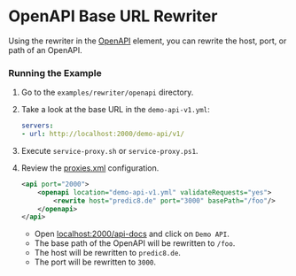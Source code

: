 # OpenAPI Base URL Rewriter

Using the rewriter in the [OpenAPI](../../openapi) element, you can rewrite the host, port, or path of an OpenAPI.

### Running the Example

1. Go to the `examples/rewriter/openapi` directory.

2. Take a look at the base URL in the `demo-api-v1.yml`:
    ```yaml
    servers:
    - url: http://localhost:2000/demo-api/v1/
    ```
3. Execute `service-proxy.sh` or `service-proxy.ps1`.
4. Review the [proxies.xml](./proxies.xml) configuration. 
    ```xml
    <api port="2000">
        <openapi location="demo-api-v1.yml" validateRequests="yes">
            <rewrite host="predic8.de" port="3000" basePath="/foo"/>
        </openapi>
    </api>
    ```
    - Open [localhost:2000/api-docs](http://localhost:2000/api-docs) and click on `Demo API`.
    - The base path of the OpenAPI will be rewritten to `/foo`.
    - The host will be rewritten to `predic8.de`.
    - The port will be rewritten to `3000`.
